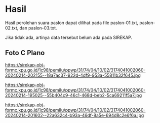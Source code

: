 # Hasil

Hasil perolehan suara paslon dapat dilihat pada file paslon-01.txt, paslon-02.txt, dan paslon-03.txt.

Jika tidak ada, artinya data tersebut belum ada pada SIREKAP.

## Foto C Plano

https://sirekap-obj-formc.kpu.go.id/1c98/pemilu/ppwp/31/74/04/10/02/3174041002060-20240214-202155--18a7ac37-922d-4df9-953a-55811b32f645.jpg

https://sirekap-obj-formc.kpu.go.id/1c98/pemilu/ppwp/31/74/04/10/02/3174041002060-20240214-195025--55b404c9-46c1-468d-beb2-5ca69211f5a7.jpg

https://sirekap-obj-formc.kpu.go.id/1c98/pemilu/ppwp/31/74/04/10/02/3174041002060-20240214-201602--22a632c4-b93a-46df-8a5e-694d8c2e6f6a.jpg

